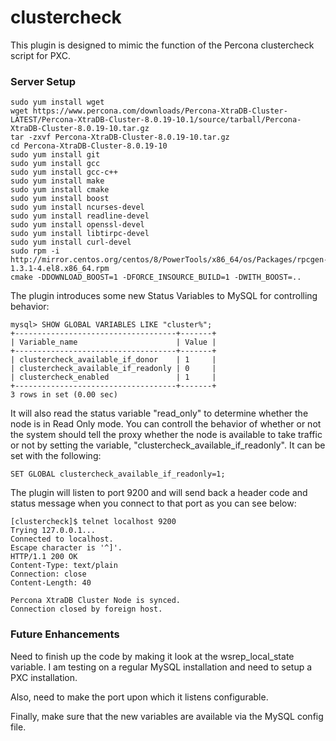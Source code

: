 # clustercheck
This plugin is designed to mimic the function of the Percona clustercheck script for PXC.

### Server Setup

    sudo yum install wget
    wget https://www.percona.com/downloads/Percona-XtraDB-Cluster-LATEST/Percona-XtraDB-Cluster-8.0.19-10.1/source/tarball/Percona-XtraDB-Cluster-8.0.19-10.tar.gz
    tar -zxvf Percona-XtraDB-Cluster-8.0.19-10.tar.gz
    cd Percona-XtraDB-Cluster-8.0.19-10
    sudo yum install git
    sudo yum install gcc
    sudo yum install gcc-c++
    sudo yum install make
    sudo yum install cmake
    sudo yum install boost
    sudo yum install ncurses-devel
    sudo yum install readline-devel
    sudo yum install openssl-devel
    sudo yum install libtirpc-devel
    sudo yum install curl-devel
    sudo rpm -i http://mirror.centos.org/centos/8/PowerTools/x86_64/os/Packages/rpcgen-1.3.1-4.el8.x86_64.rpm
    cmake -DDOWNLOAD_BOOST=1 -DFORCE_INSOURCE_BUILD=1 -DWITH_BOOST=..

The plugin introduces some new Status Variables to MySQL for controlling behavior:

    mysql> SHOW GLOBAL VARIABLES LIKE "cluster%";
    +------------------------------------+-------+
    | Variable_name                      | Value |
    +------------------------------------+-------+
    | clustercheck_available_if_donor    | 1     |
    | clustercheck_available_if_readonly | 0     |
    | clustercheck_enabled               | 1     |
    +------------------------------------+-------+
    3 rows in set (0.00 sec)
    
It will also read the status variable "read_only" to determine whether the node is in Read Only mode.  You can controll the behavior of whether or not the system should tell the proxy whether the node is available to take traffic or not by setting the variable, "clustercheck_available_if_readonly".  It can be set with the following:

    SET GLOBAL clustercheck_available_if_readonly=1;
    
The plugin will listen to port 9200 and will send back a header code and status message when you connect to that port as you can see below:

    [clustercheck]$ telnet localhost 9200
    Trying 127.0.0.1...
    Connected to localhost.
    Escape character is '^]'.
    HTTP/1.1 200 OK
    Content-Type: text/plain
    Connection: close
    Content-Length: 40
    
    Percona XtraDB Cluster Node is synced.
    Connection closed by foreign host.
    
### Future Enhancements
Need to finish up the code by making it look at the wsrep_local_state variable.  I am testing on a regular MySQL installation and need to setup a PXC installation.  

Also, need to make the port upon which it listens configurable.

Finally, make sure that the new variables are available via the MySQL config file.

